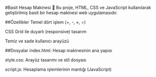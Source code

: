#Basit Hesap Makinesi 🧮
Bu proje, HTML, CSS ve JavaScript kullanılarak geliştirilmiş basit bir hesap makinesi web uygulamasıdır.

##Özellikler
Temel dört işlem (+, -, ×, ÷)

CSS Grid ile duyarlı (responsive) tasarım

Temiz ve sade kullanıcı arayüzü

##Dosyalar
index.html: Hesap makinesinin ana yapısı

style.css: Arayüz tasarımı ve stil dosyası

script.js: Hesaplama işlemlerinin mantığı (JavaScript)
